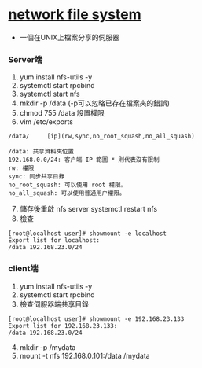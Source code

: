 # [network file system](https://qizhanming.com/blog/2018/08/08/how-to-install-nfs-on-centos-7)
* 一個在UNIX上檔案分享的伺服器
### Server端
1. yum install nfs-utils -y
2. systemctl start rpcbind
3. systemctl start nfs
4. mkdir -p /data (-p可以忽略已存在檔案夾的錯誤)
5. chmod 755 /data 設置權限
6. vim /etc/exports
```
/data/     [ip](rw,sync,no_root_squash,no_all_squash)

/data: 共享資料夾位置
192.168.0.0/24: 客户端 IP 範圍 * 則代表沒有限制
rw: 權限
sync: 同步共享目錄
no_root_squash: 可以使用 root 權限。
no_all_squash: 可以使用普通用户權限。
```
7. 儲存後重啟 nfs server systemctl restart nfs
8. 檢查
```
[root@localhost user]# showmount -e localhost
Export list for localhost:
/data 192.168.23.0/24
```
### client端
1. yum install nfs-utils -y
2. systemctl start rpcbind
3. 檢查伺服器端共享目錄
```
[root@localhost user]# showmount -e 192.168.23.133
Export list for 192.168.23.133:
/data 192.168.23.0/24
```
4. mkdir -p /mydata
5. mount -t nfs 192.168.0.101:/data /mydata

